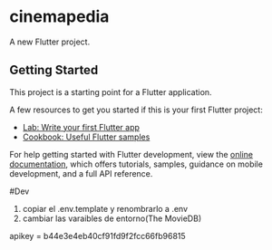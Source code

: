 # cinemapedia

A new Flutter project.

## Getting Started

This project is a starting point for a Flutter application.

A few resources to get you started if this is your first Flutter project:

- [Lab: Write your first Flutter app](https://docs.flutter.dev/get-started/codelab)
- [Cookbook: Useful Flutter samples](https://docs.flutter.dev/cookbook)

For help getting started with Flutter development, view the
[online documentation](https://docs.flutter.dev/), which offers tutorials,
samples, guidance on mobile development, and a full API reference.


#Dev

1. copiar el .env.template y renombrarlo a .env
2. cambiar las varaibles de entorno(The MovieDB)


apikey = b44e3e4eb40cf91fd9f2fcc66fb96815